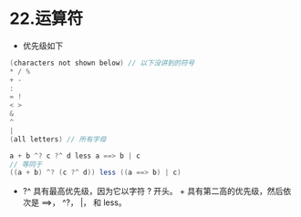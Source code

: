 # 22.运算符

- 优先级如下

```scala
(characters not shown below) // 以下没讲到的符号
* / %
+ -
:
= !
< >
&
^
|
(all letters) // 所有字母
```

```scala
a + b ^? c ?^ d less a ==> b | c
// 等同于
((a + b) ^? (c ?^ d)) less ((a ==> b) | c)
```

- ?^ 具有最高优先级，因为它以字符 ? 开头。 + 具有第二高的优先级，然后依次是 ==>， ^?， |， 和 less。